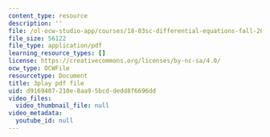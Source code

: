 ```yaml
---
content_type: resource
description: ''
file: /ol-ocw-studio-app/courses/18-03sc-differential-equations-fall-2011/d9169487210e8aa95bcddedd8f6696dd_xWa5_OXI6VM.pdf
file_size: 56122
file_type: application/pdf
learning_resource_types: []
license: https://creativecommons.org/licenses/by-nc-sa/4.0/
ocw_type: OCWFile
resourcetype: Document
title: 3play pdf file
uid: d9169487-210e-8aa9-5bcd-dedd8f6696dd
video_files:
  video_thumbnail_file: null
video_metadata:
  youtube_id: null
---
```

